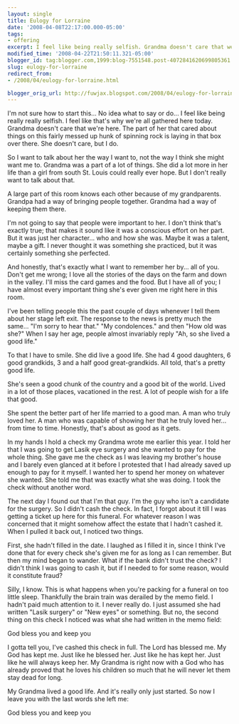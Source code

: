 ```yaml
---
layout: single
title: Eulogy for Lorraine
date: '2008-04-08T22:17:00.000-05:00'
tags:
- offering
excerpt: I feel like being really selfish. Grandma doesn't care that we're here. She doesn't care, but I do.
modified_time: '2008-04-22T21:50:11.321-05:00'
blogger_id: tag:blogger.com,1999:blog-7551548.post-4072841620699805361
slug: eulogy-for-lorraine
redirect_from: 
- /2008/04/eulogy-for-lorraine.html

blogger_orig_url: http://fuwjax.blogspot.com/2008/04/eulogy-for-lorraine.html
---
```


I'm not sure how to start this... No idea what to say or do... I feel like being really really selfish. I feel like that's why we're all gathered here today. Grandma doesn't care that we're here. The part of her that cared about things on this fairly messed up hunk of spinning rock is laying in that box over there. She doesn't care, but I do.

So I want to talk about her the way I want to, not the way I think she might want me to. Grandma was a part of a lot of things. She did a lot more in her life than a girl from south St. Louis could really ever hope. But I don't really want to talk about that.

A large part of this room knows each other because of my grandparents. Grandpa had a way of bringing people together. Grandma had a way of keeping them there.

I'm not going to say that people were important to her. I don't think that's exactly true; that makes it sound like it was a conscious effort on her part. But it was just her character... who and how she was. Maybe it was a talent, maybe a gift. I never thought it was something she practiced, but it was certainly something she perfected.

And honestly, that's exactly what I want to remember her by... all of you. Don't get me wrong; I love all the stories of the days on the farm and down in the valley. I'll miss the card games and the food. But I have all of you; I have almost every important thing she's ever given me right here in this room.

I've been telling people this the past couple of days whenever I tell them about her stage left exit. The response to the news is pretty much the same... "I'm sorry to hear that." "My condolences." and then "How old was she?" When I say her age, people almost invariably reply "Ah, so she lived a good life."

To that I have to smile. She did live a good life. She had 4 good daughters, 6 good grandkids, 3 and a half good great-grandkids. All told, that's a pretty good life.

She's seen a good chunk of the country and a good bit of the world. Lived in a lot of those places, vacationed in the rest. A lot of people wish for a life that good.

She spent the better part of her life married to a good man. A man who truly loved her. A man who was capable of showing her that he truly loved her... from time to time. Honestly, that's about as good as it gets.

In my hands I hold a check my Grandma wrote me earlier this year. I told her that I was going to get Lasik eye surgery and she wanted to pay for the whole thing. She gave me the check as I was leaving my brother's house and I barely even glanced at it before I protested that I had already saved up enough to pay for it myself. I wanted her to spend her money on whatever she wanted. She told me that was exactly what she was doing. I took the check without another word.

The next day I found out that I'm that guy. I'm the guy who isn't a candidate for the surgery. So I didn't cash the check. In fact, I forgot about it till I was getting a ticket up here for this funeral. For whatever reason I was concerned that it might somehow affect the estate that I hadn't cashed it. When I pulled it back out, I noticed two things.

First, she hadn't filled in the date. I laughed as I filled it in, since I think I've done that for every check she's given me for as long as I can remember. But then my mind began to wander. What if the bank didn't trust the check? I didn't think I was going to cash it, but if I needed to for some reason, would it constitute fraud?

Silly, I know. This is what happens when you're packing for a funeral on too little sleep. Thankfully the brain train was derailed by the memo field. I hadn't paid much attention to it. I never really do. I just assumed she had written "Lasik surgery" or "New eyes" or something. But no, the second thing on this check I noticed was what she had written in the memo field:

God bless you and keep you

I gotta tell you, I've cashed this check in full. The Lord has blessed me. My God has kept me. Just like he blessed her. Just like he has kept her. Just like he will always keep her. My Grandma is right now with a God who has already proved that he loves his children so much that he will never let them stay dead for long.

My Grandma lived a good life. And it's really only just started. So now I leave you with the last words she left me:

God bless you and keep you